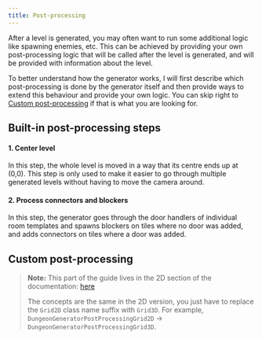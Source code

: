 ```yaml
---
title: Post-processing
---
```


After a level is generated, you may often want to run some additional logic like spawning enemies, etc. This can be achieved by providing your own post-processing logic that will be called after the level is generated, and will be provided with information about the level. 

To better understand how the generator works, I will first describe which post-processing is done by the generator itself and then provide ways to extend this behaviour and provide your own logic. You can skip right to [Custom post-processing](./post-processing.md#custom-post-processing) if that is what you are looking for.

## Built-in post-processing steps

#### 1. Center level

In this step, the whole level is moved in a way that its centre ends up at (0,0). This step is only used to make it easier to go through multiple generated levels without having to move the camera around.

#### 2. Process connectors and blockers

In this step, the generator goes through the door handlers of individual room templates and spawns blockers on tiles where no door was added, and adds connectors on tiles where a door was added.

## Custom post-processing

> **Note:** This part of the guide lives in the 2D section of the documentation: [here](../../generators/post-process.md#custom-post-processing)
>
> The concepts are the same in the 2D version, you just have to replace the `Grid2D` class name suffix with `Grid3D`. For example, `DungeonGeneratorPostProcessingGrid2D` -> `DungeonGeneratorPostProcessingGrid3D`.

<Difference2D3D />